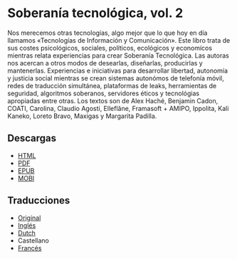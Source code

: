 # Soberanía tecnológica, vol. 2

Nos merecemos otras tecnologías, algo mejor que lo que hoy en día llamamos «Tecnologías de Información y Comunicación».  Este libro trata de sus costes psicológicos, sociales, políticos, ecológicos y economícos mientras relata experiencias para crear Soberanía Tecnológica. Las autoras nos acercan a otros modos de desearlas, diseñarlas, producirlas y mantenerlas. Experiencias e iniciativas para desarrollar libertad, autonomía y justicia social mientras se crean sistemas autonómos de telefonía móvil, redes de traducción simultánea, plataformas de leaks, herramientas de seguridad, algoritmos soberanos, servidores éticos y tecnológias apropiadas entre otras. Los textos son de Alex Haché, Benjamin Cadon, COATI, Carolina, Claudio Agosti, Elleflâne, Framasoft + AMIPO, Ippolita, Kali Kaneko, Loreto Bravo, Maxigas y Margarita Padilla.

## Descargas

* [HTML](https://sobtec.gitbooks.io/sobtec2/content/es/)
* [PDF](https://sobtec.gitbooks.io/sobtec2/releases/web/sobtech2-ES-with-covers-web-150dpi-2018-01-13-v2.pdf)
* [EPUB](https://sobtec.gitbooks.io/sobtec2/releases/latest/sobtec2_es.epub)
* [MOBI](https://sobtec.gitbooks.io/sobtec2/releases/latest/sobtec2_es.mobi)

## Traducciones

* [Original](https://sobtec.gitbooks.io/sobtec2/content/or/)
* [Inglés](https://sobtec.gitbooks.io/sobtec2/content/en/)
* [Dutch](https://sobtec.gitbooks.io/sobtec2/content/nl/)
* Castellano
* [Francés](https://sobtec.gitbooks.io/sobtec2/content/fr/)



